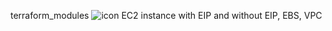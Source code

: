 terraform_modules ![icon](https://img.shields.io/badge/any_text-you_like-blue)
EC2 instance with EIP and without EIP, EBS, VPC
